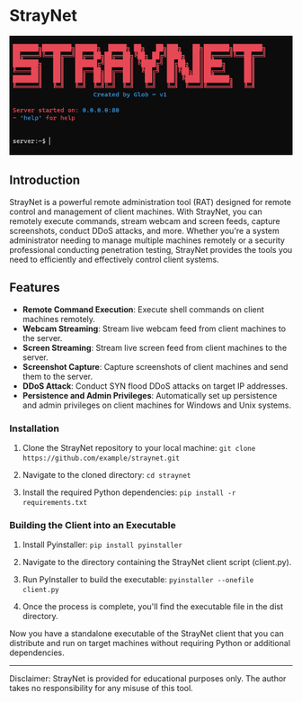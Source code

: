 # StrayNet

![Straynet Screenshot](https://github.com/Lucas310302/StrayNet/blob/main/img.png)

## Introduction

StrayNet is a powerful remote administration tool (RAT) designed for remote control and management of client machines. With StrayNet, you can remotely execute commands, stream webcam and screen feeds, capture screenshots, conduct DDoS attacks, and more. Whether you're a system administrator needing to manage multiple machines remotely or a security professional conducting penetration testing, StrayNet provides the tools you need to efficiently and effectively control client systems.

## Features

- **Remote Command Execution**: Execute shell commands on client machines remotely.
- **Webcam Streaming**: Stream live webcam feed from client machines to the server.
- **Screen Streaming**: Stream live screen feed from client machines to the server.
- **Screenshot Capture**: Capture screenshots of client machines and send them to the server.
- **DDoS Attack**: Conduct SYN flood DDoS attacks on target IP addresses.
- **Persistence and Admin Privileges**: Automatically set up persistence and admin privileges on client machines for Windows and Unix systems.

### Installation

1. Clone the StrayNet repository to your local machine:
   ```git clone https://github.com/example/straynet.git```

2. Navigate to the cloned directory:
    ```cd straynet```

3. Install the required Python dependencies:
    ```pip install -r requirements.txt```

### Building the Client into an Executable

1. Install Pyinstaller:
    ```pip install pyinstaller```

2. Navigate to the directory containing the StrayNet client script (client.py).
3. Run PyInstaller to build the executable:
    ```pyinstaller --onefile client.py```
4. Once the process is complete, you'll find the executable file in the dist directory.

Now you have a standalone executable of the StrayNet client that you can distribute and run on target machines without requiring Python or additional dependencies.

---

Disclaimer: StrayNet is provided for educational purposes only. The author takes no responsibility for any misuse of this tool.

